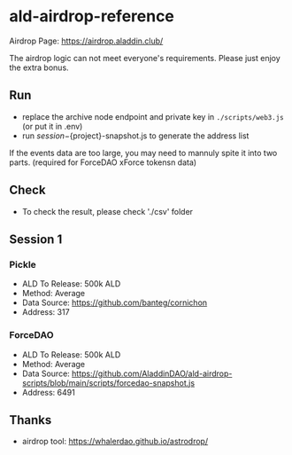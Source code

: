 # ald-airdrop-reference

Airdrop Page: https://airdrop.aladdin.club/

The airdrop logic can not meet everyone's requirements. Please just enjoy the extra bonus.

## Run

* replace the archive node endpoint and private key in `./scripts/web3.js` (or put it in .env)
* run ${session}-${project}-snapshot.js to generate the address list

If the events data are too large, you may need to mannuly spite it into two parts. (required for ForceDAO xForce tokensn data)

## Check

* To check the result, please check './csv' folder


## Session 1

### Pickle

* ALD To Release: 500k ALD
* Method: Average
* Data Source: https://github.com/banteg/cornichon
* Address: 317

### ForceDAO

* ALD To Release: 500k ALD
* Method: Average
* Data Source: https://github.com/AladdinDAO/ald-airdrop-scripts/blob/main/scripts/forcedao-snapshot.js
* Address: 6491

## Thanks

* airdrop tool: https://whalerdao.github.io/astrodrop/
